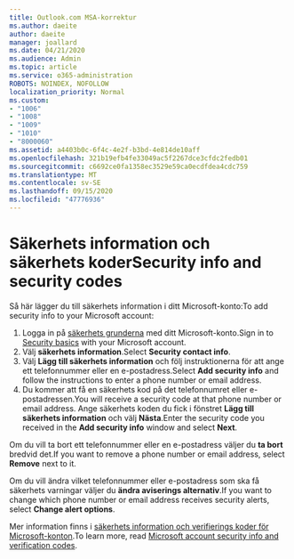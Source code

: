 ```yaml
---
title: Outlook.com MSA-korrektur
ms.author: daeite
author: daeite
manager: joallard
ms.date: 04/21/2020
ms.audience: Admin
ms.topic: article
ms.service: o365-administration
ROBOTS: NOINDEX, NOFOLLOW
localization_priority: Normal
ms.custom:
- "1006"
- "1008"
- "1009"
- "1010"
- "8000060"
ms.assetid: a4403b0c-6f4c-4e2f-b3bd-4e814de10aff
ms.openlocfilehash: 321b19efb4fe33049ac5f2267dce3cfdc2fedb01
ms.sourcegitcommit: c6692ce0fa1358ec3529e59ca0ecdfdea4cdc759
ms.translationtype: MT
ms.contentlocale: sv-SE
ms.lasthandoff: 09/15/2020
ms.locfileid: "47776936"
---
```

# <a name="security-info-and-security-codes"></a><span data-ttu-id="8fdb7-102">Säkerhets information och säkerhets koder</span><span class="sxs-lookup"><span data-stu-id="8fdb7-102">Security info and security codes</span></span>

<span data-ttu-id="8fdb7-103">Så här lägger du till säkerhets information i ditt Microsoft-konto:</span><span class="sxs-lookup"><span data-stu-id="8fdb7-103">To add security info to your Microsoft account:</span></span>

1. <span data-ttu-id="8fdb7-104">Logga in på [säkerhets grunderna](https://account.microsoft.com/security) med ditt Microsoft-konto.</span><span class="sxs-lookup"><span data-stu-id="8fdb7-104">Sign in to [Security basics](https://account.microsoft.com/security) with your Microsoft account.</span></span>
1. <span data-ttu-id="8fdb7-105">Välj **säkerhets information**.</span><span class="sxs-lookup"><span data-stu-id="8fdb7-105">Select **Security contact info**.</span></span>
1. <span data-ttu-id="8fdb7-106">Välj **Lägg till säkerhets information** och följ instruktionerna för att ange ett telefonnummer eller en e-postadress.</span><span class="sxs-lookup"><span data-stu-id="8fdb7-106">Select **Add security info** and follow the instructions to enter a phone number or email address.</span></span>
1. <span data-ttu-id="8fdb7-107">Du kommer att få en säkerhets kod på det telefonnumret eller e-postadressen.</span><span class="sxs-lookup"><span data-stu-id="8fdb7-107">You will receive a security code at that phone number or email address.</span></span> <span data-ttu-id="8fdb7-108">Ange säkerhets koden du fick i fönstret **Lägg till säkerhets information** och välj **Nästa**.</span><span class="sxs-lookup"><span data-stu-id="8fdb7-108">Enter the security code you received in the **Add security info** window and select **Next**.</span></span>

<span data-ttu-id="8fdb7-109">Om du vill ta bort ett telefonnummer eller en e-postadress väljer du **ta bort** bredvid det.</span><span class="sxs-lookup"><span data-stu-id="8fdb7-109">If you want to remove a phone number or email address, select **Remove** next to it.</span></span>

<span data-ttu-id="8fdb7-110">Om du vill ändra vilket telefonnummer eller e-postadress som ska få säkerhets varningar väljer du **ändra aviserings alternativ**.</span><span class="sxs-lookup"><span data-stu-id="8fdb7-110">If you want to change which phone number or email address receives security alerts, select **Change alert options**.</span></span>

<span data-ttu-id="8fdb7-111">Mer information finns i [säkerhets information och verifierings koder för Microsoft-konton](https://support.microsoft.com/help/12428/).</span><span class="sxs-lookup"><span data-stu-id="8fdb7-111">To learn more, read [Microsoft account security info and verification codes](https://support.microsoft.com/help/12428/).</span></span>